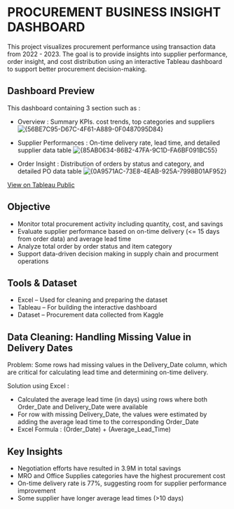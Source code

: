 # PROCUREMENT BUSINESS INSIGHT DASHBOARD

This project visualizes procurement performance using transaction data from 2022 - 2023. The goal is to provide insights into supplier performance, order insight, and cost distribution using an interactive Tableau dashboard to support better procurement decision-making.

## Dashboard Preview

This dashboard containing 3 section such as :
- Overview : Summary KPIs. cost trends, top categories and suppliers
![{56BE7C95-D67C-4F61-A889-0F0487095D84}](https://github.com/user-attachments/assets/6c4827cb-e45a-4c64-b379-8ff0b0561aa5)

- Supplier Performances : On-time delivery rate, lead time, and detailed supplier data table
![{85AB0634-86B2-47FA-9C1D-FA6BF091BC55}](https://github.com/user-attachments/assets/b9819220-0694-4b64-8455-f4913b7b0c17)

- Order Insight : Distribution of orders by status and category, and detailed PO data table
![{0A9571AC-73E8-4EAB-925A-7998B01AF952}](https://github.com/user-attachments/assets/327b1494-7d78-45b0-af65-a0214df4a45d)

[View on Tableau Public](https://public.tableau.com/views/Procurement_17510369898440/Dashboard2?:language=en-US&:sid=&:redirect=auth&:display_count=n&:origin=viz_share_link)

## Objective

- Monitor total procurement activity including quantity, cost, and savings
- Evaluate supplier performance based on on-time delivery (<= 15 days from order data) and average lead time
- Analyze total order by order status and item category
- Support data-driven decision making in supply chain and procurment operations

## Tools & Dataset
- Excel – Used for cleaning and preparing the dataset
- Tableau – For building the interactive dashboard
- Dataset – Procurement data collected from Kaggle

## Data Cleaning: Handling Missing Value in Delivery Dates

Problem: Some rows had missing values in the Delivery_Date column, which are critical for calculating lead time and determining on-time delivery.

Solution using Excel :
- Calculated the average lead time (in days) using rows where both Order_Date and Delivery_Date were available
- For row with missing Delivery_Date, the values were estimated by adding the average lead time to the corresponding Order_Date
- Excel Formula : (Order_Date) + (Average_Lead_Time)

## Key Insights
- Negotiation efforts have resulted in 3.9M in total savings
- MRO and Office Supplies categories have the highest procurement cost
- On-time delivery rate is 77%, suggesting room for supplier performance improvement
- Some supplier have longer average lead times (>10 days)
